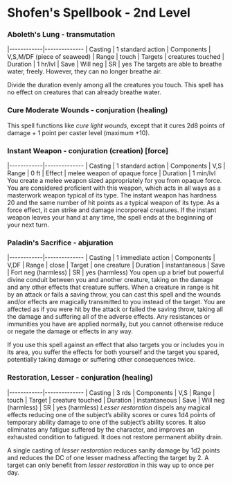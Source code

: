 # Shofen's Spellbook - 2nd Level
### Aboleth's Lung - transmutation
|------------|--------------
| Casting    | 1 standard action
| Components | V,S,M/DF (piece of seaweed)
| Range      | touch
| Targets    | creatures touched
| Duration   | 1 hr/lvl
| Save       | Will neg
| SR         | yes
The targets are able to breathe water, freely. However, they can no longer breathe air.

Divide the duration evenly among all the creatures you touch. This spell has no effect on creatures that can already breathe water.

### Cure Moderate Wounds - conjuration (healing)
This spell functions like *cure light wounds*, except that it cures 2d8 points of damage + 1 point per caster level (maximum +10).

### Instant Weapon - conjuration (creation) [force]
|------------|--------------
| Casting    | 1 standard action
| Components | V,S
| Range      | 0 ft
| Effect     | melee weapon of opaque force
| Duration   | 1 min/lvl
You create a melee weapon sized appropriately for you from opaque force. You are considered proficient with this weapon, which acts in all ways as a masterwork weapon typical of its type. The instant weapon has hardness 20 and the same number of hit points as a typical weapon of its type. As a force effect, it can strike and damage incorporeal creatures. If the instant weapon leaves your hand at any time, the spell ends at the beginning of your next turn.

### Paladin's Sacrifice - abjuration
|------------|--------------
| Casting    | 1 immediate action
| Components | V,DF
| Range      | close
| Target     | one creature
| Duration   | instantaneous
| Save       | Fort neg (harmless)
| SR         | yes (harmless)
You open up a brief but powerful divine conduit between you and another creature, taking on the damage and any other effects that creature suffers. When a creature in range is hit by an attack or fails a saving throw, you can cast this spell and the wounds and/or effects are magically transmitted to you instead of the target. You are affected as if you were hit by the attack or failed the saving throw, taking all the damage and suffering all of the adverse effects. Any resistances or immunities you have are applied normally, but you cannot otherwise reduce or negate the damage or effects in any way.

If you use this spell against an effect that also targets you or includes you in its area, you suffer the effects for both yourself and the target you spared, potentially taking damage or suffering other consequences twice.

### Restoration, Lesser - conjuration (healing)
|------------|--------------
| Casting    | 3 rds
| Components | V,S
| Range      | touch
| Target     | creature touched
| Duration   | instantaneous
| Save       | Will neg (harmless)
| SR         | yes (harmless)
*Lesser restoration* dispels any magical effects reducing one of the subject’s ability scores or cures 1d4 points of temporary ability damage to one of the subject’s ability scores. It also eliminates any fatigue suffered by the character, and improves an exhausted condition to fatigued. It does not restore permanent ability drain.

A single casting of *lesser restoration* reduces sanity damage by 1d2 points and reduces the DC of one lesser madness affecting the target by 2. A target can only benefit from *lesser restoration* in this way up to once per day.
